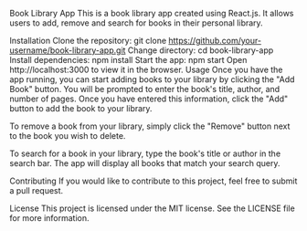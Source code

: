 Book Library App
This is a book library app created using React.js. It allows users to add, remove and search for books in their personal library.

Installation
Clone the repository: git clone https://github.com/your-username/book-library-app.git
Change directory: cd book-library-app
Install dependencies: npm install
Start the app: npm start
Open http://localhost:3000 to view it in the browser.
Usage
Once you have the app running, you can start adding books to your library by clicking the "Add Book" button. You will be prompted to enter the book's title, author, and number of pages. Once you have entered this information, click the "Add" button to add the book to your library.

To remove a book from your library, simply click the "Remove" button next to the book you wish to delete.

To search for a book in your library, type the book's title or author in the search bar. The app will display all books that match your search query.

Contributing
If you would like to contribute to this project, feel free to submit a pull request.

License
This project is licensed under the MIT license. See the LICENSE file for more information.